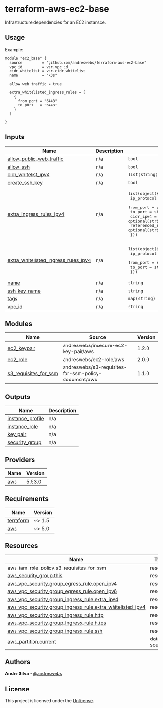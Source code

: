 # terraform-aws-ec2-base

Infrastructure dependencies for an EC2 instansce.

[//]: # (BEGIN_TF_DOCS)


## Usage

Example:

```hcl
module "ec2_base" {
  source         = "github.com/andreswebs/terraform-aws-ec2-base"
  vpc_id         = var.vpc_id
  cidr_whitelist = var.cidr_whitelist
  name           = "k3s"

  allow_web_traffic = true

  extra_whitelisted_ingress_rules = [
    {
      from_port = "6443"
      to_port   = "6443"
    }
  ]

}
```



## Inputs

| Name | Description | Type | Default | Required |
|------|-------------|------|---------|:--------:|
| <a name="input_allow_public_web_traffic"></a> [allow\_public\_web\_traffic](#input\_allow\_public\_web\_traffic) | n/a | `bool` | `false` | no |
| <a name="input_allow_ssh"></a> [allow\_ssh](#input\_allow\_ssh) | n/a | `bool` | `false` | no |
| <a name="input_cidr_whitelist_ipv4"></a> [cidr\_whitelist\_ipv4](#input\_cidr\_whitelist\_ipv4) | n/a | `list(string)` | `[]` | no |
| <a name="input_create_ssh_key"></a> [create\_ssh\_key](#input\_create\_ssh\_key) | n/a | `bool` | `false` | no |
| <a name="input_extra_ingress_rules_ipv4"></a> [extra\_ingress\_rules\_ipv4](#input\_extra\_ingress\_rules\_ipv4) | n/a | <pre>list(object({<br/>    ip_protocol                  = optional(string, "tcp")<br/>    from_port                    = string<br/>    to_port                      = string<br/>    cidr_ipv4                    = optional(string)<br/>    referenced_security_group_id = optional(string)<br/>  }))</pre> | `[]` | no |
| <a name="input_extra_whitelisted_ingress_rules_ipv4"></a> [extra\_whitelisted\_ingress\_rules\_ipv4](#input\_extra\_whitelisted\_ingress\_rules\_ipv4) | n/a | <pre>list(object({<br/>    ip_protocol = optional(string, "tcp")<br/>    from_port   = string<br/>    to_port     = string<br/>  }))</pre> | `[]` | no |
| <a name="input_name"></a> [name](#input\_name) | n/a | `string` | n/a | yes |
| <a name="input_ssh_key_name"></a> [ssh\_key\_name](#input\_ssh\_key\_name) | n/a | `string` | `null` | no |
| <a name="input_tags"></a> [tags](#input\_tags) | n/a | `map(string)` | `{}` | no |
| <a name="input_vpc_id"></a> [vpc\_id](#input\_vpc\_id) | n/a | `string` | n/a | yes |

## Modules

| Name | Source | Version |
|------|--------|---------|
| <a name="module_ec2_keypair"></a> [ec2\_keypair](#module\_ec2\_keypair) | andreswebs/insecure-ec2-key-pair/aws | 1.2.0 |
| <a name="module_ec2_role"></a> [ec2\_role](#module\_ec2\_role) | andreswebs/ec2-role/aws | 2.0.0 |
| <a name="module_s3_requisites_for_ssm"></a> [s3\_requisites\_for\_ssm](#module\_s3\_requisites\_for\_ssm) | andreswebs/s3-requisites-for-ssm-policy-document/aws | 1.1.0 |

## Outputs

| Name | Description |
|------|-------------|
| <a name="output_instance_profile"></a> [instance\_profile](#output\_instance\_profile) | n/a |
| <a name="output_instance_role"></a> [instance\_role](#output\_instance\_role) | n/a |
| <a name="output_key_pair"></a> [key\_pair](#output\_key\_pair) | n/a |
| <a name="output_security_group"></a> [security\_group](#output\_security\_group) | n/a |

## Providers

| Name | Version |
|------|---------|
| <a name="provider_aws"></a> [aws](#provider\_aws) | 5.53.0 |

## Requirements

| Name | Version |
|------|---------|
| <a name="requirement_terraform"></a> [terraform](#requirement\_terraform) | ~> 1.5 |
| <a name="requirement_aws"></a> [aws](#requirement\_aws) | ~> 5.0 |

## Resources

| Name | Type |
|------|------|
| [aws_iam_role_policy.s3_requisites_for_ssm](https://registry.terraform.io/providers/hashicorp/aws/latest/docs/resources/iam_role_policy) | resource |
| [aws_security_group.this](https://registry.terraform.io/providers/hashicorp/aws/latest/docs/resources/security_group) | resource |
| [aws_vpc_security_group_egress_rule.open_ipv4](https://registry.terraform.io/providers/hashicorp/aws/latest/docs/resources/vpc_security_group_egress_rule) | resource |
| [aws_vpc_security_group_egress_rule.open_ipv6](https://registry.terraform.io/providers/hashicorp/aws/latest/docs/resources/vpc_security_group_egress_rule) | resource |
| [aws_vpc_security_group_ingress_rule.extra_ipv4](https://registry.terraform.io/providers/hashicorp/aws/latest/docs/resources/vpc_security_group_ingress_rule) | resource |
| [aws_vpc_security_group_ingress_rule.extra_whitelisted_ipv4](https://registry.terraform.io/providers/hashicorp/aws/latest/docs/resources/vpc_security_group_ingress_rule) | resource |
| [aws_vpc_security_group_ingress_rule.http](https://registry.terraform.io/providers/hashicorp/aws/latest/docs/resources/vpc_security_group_ingress_rule) | resource |
| [aws_vpc_security_group_ingress_rule.https](https://registry.terraform.io/providers/hashicorp/aws/latest/docs/resources/vpc_security_group_ingress_rule) | resource |
| [aws_vpc_security_group_ingress_rule.ssh](https://registry.terraform.io/providers/hashicorp/aws/latest/docs/resources/vpc_security_group_ingress_rule) | resource |
| [aws_partition.current](https://registry.terraform.io/providers/hashicorp/aws/latest/docs/data-sources/partition) | data source |

[//]: # (END_TF_DOCS)

## Authors

**Andre Silva** - [@andreswebs](https://github.com/andreswebs)

## License

This project is licensed under the [Unlicense](UNLICENSE.md).
